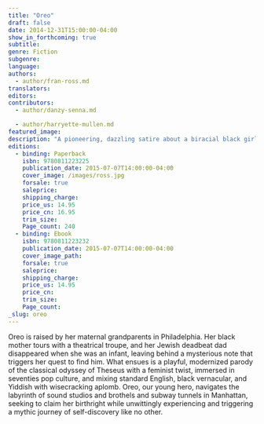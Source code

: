 ```yaml
---
title: "Oreo"
draft: false
date: 2014-12-31T15:00:00-04:00
show_in_forthcoming: true
subtitle:
genre: Fiction
subgenre:
language:
authors:
  - author/fran-ross.md
translators:
editors:
contributors:
  - author/danzy-senna.md

  - author/harryette-mullen.md
featured_image:
description: "A pioneering, dazzling satire about a biracial black girl from Philadelphia searching for her Jewish father in New York City "
editions:
  - binding: Paperback
    isbn: 9780811223225
    publication_date: 2015-07-07T14:00:00-04:00
    cover_image: /images/ross.jpg
    forsale: true
    saleprice:
    shipping_charge:
    price_us: 14.95
    price_cn: 16.95
    trim_size:
    Page_count: 240
  - binding: Ebook
    isbn: 9780811223232
    publication_date: 2015-07-07T14:00:00-04:00
    cover_image_path:
    forsale: true
    saleprice:
    shipping_charge:
    price_us: 14.95
    price_cn:
    trim_size:
    Page_count:
_slug: oreo
---
```


Oreo is raised by her maternal grandparents in Philadelphia. Her black mother tours with a theatrical troupe, and her Jewish deadbeat dad disappeared when she was an infant, leaving behind a mysterious note that triggers her quest to find him. What ensues is a playful, modernized parody of the classical odyssey of Theseus with a feminist twist, immersed in seventies pop culture, and mixing standard English, black vernacular, and Yiddish with wisecracking aplomb. Oreo, our young hero, navigates the labyrinth of sound studios and brothels and subway tunnels in Manhattan, seeking to claim her birthright while unwittingly experiencing and triggering a mythic journey of self-discovery like no other.

